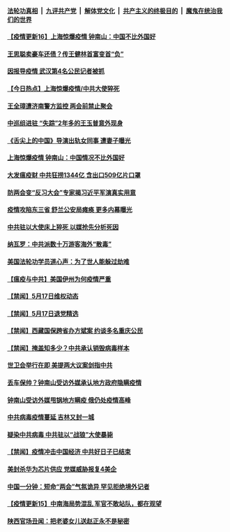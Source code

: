 ####  [法轮功真相](../../../../basic/blob/master/README.md?t=05190231) &nbsp;|&nbsp; [九评共产党](../../../../9ping.md/blob/master/README.md?t=05190231) &nbsp;|&nbsp; [解体党文化](../../../../jtdwh.md/blob/master/README.md?t=05190231)  &nbsp;|&nbsp; [共产主义的终极目的](../../../../gczydzjmd.md/blob/master/README.md?t=05190231) &nbsp;|&nbsp; [魔鬼在统治我们的世界](../../../../mgztzwmdsj.md/blob/master/README.md?t=05190231) 

#### [【疫情更新16】上海惊爆疫情 钟南山：中国不比外国好](../pages/prog204/a102849540.md?t=05190231) 

#### [王思聪卖豪车还债？传王健林首富变首“负”](../pages/prog204/a102849891.md?t=05190231) 

#### [因报导疫情 武汉第4名公民记者被抓](../pages/prog204/a102849888.md?t=05190231) 

#### [【今日热点】上海惊爆疫情/中共大使猝死](../pages/prog204/a102849807.md?t=05190231) 

#### [王全璋遭济南警方监控 两会前禁止聚会](../pages/prog204/a102849862.md?t=05190231) 

#### [中巡组进驻 “失踪”2年多的王玉普意外现身](../pages/prog204/a102849820.md?t=05190231) 

#### [《舌尖上的中国》导演出轨女同事 遭妻子曝光](../pages/prog204/a102849762.md?t=05190231) 

#### [上海惊爆疫情 钟南山：中国情况不比外国好](../pages/prog204/a102849761.md?t=05190231) 

#### [大发瘟疫财 中共狂捞1344亿 含出口509亿片口罩](../pages/prog204/a102849760.md?t=05190231) 

#### [防两会变“反习大会”专家揭习近平军演真实用意](../pages/prog204/a102849701.md?t=05190231) 

#### [疫情攻陷东三省 舒兰公安局瘫痪 更多内幕曝光](../pages/prog204/a102849713.md?t=05190231) 

#### [中共驻以大使床上猝死 以媒抢先分析死因](../pages/prog204/a102849646.md?t=05190231) 

#### [纳瓦罗：中共派数十万游客海外“散毒”](../pages/prog204/a102849637.md?t=05190231) 


#### [美国法轮功学员道心声：为了世人能躲过劫难](../pages/prog204/a102849562.md?t=05190231) 

#### [【瘟疫与中共】美国伊州为何疫情严重](../pages/prog204/a102849558.md?t=05190231) 

#### [【禁闻】5月17日维权动态](../pages/prog204/a102849533.md?t=05190231) 

#### [【禁闻】5月17日退党精选](../pages/prog204/a102849511.md?t=05190231) 

#### [【禁闻】西藏国保跨省办方斌案 约谈多名重庆公民](../pages/prog204/a102849505.md?t=05190231) 

#### [【禁闻】掩盖知多少？中共承认销毁病毒样本](../pages/prog204/a102849509.md?t=05190231) 

#### [世卫会举行在即 美提两大议案剑指中共](../pages/prog204/a102849460.md?t=05190231) 

#### [丢车保帅？钟南山受访外媒承认地方政府隐瞒疫情](../pages/prog204/a102849487.md?t=05190231) 

#### [钟南山受访外媒甩锅地方瞒疫 俄仍处疫情高峰](../pages/prog204/a102849399.md?t=05190231) 

#### [中共病毒疫情蔓延 吉林又封一城](../pages/prog204/a102849398.md?t=05190231) 

#### [疑染中共病毒 中共驻以“战狼”大使暴毙](../pages/prog204/a102849356.md?t=05190231) 

#### [【禁闻】疫情冲击中国经济 中共好日子已结束](../pages/prog204/a102849442.md?t=05190231) 

#### [美封杀华为芯片供应 党媒威胁报复4美企](../pages/prog204/a102848028.md?t=05190231) 

#### [中国一分钟：短命“两会”气氛诡异 罕见拒绝境外记者](../pages/prog204/a102849363.md?t=05190231) 

#### [【疫情更新15】中南海局势混乱 军官不敢站队，都在观望](../pages/prog204/a102843601.md?t=05190231) 

#### [陕西官场丑闻：把老婆女儿送赵正永不是秘密](../pages/prog204/a102849041.md?t=05190231) 

